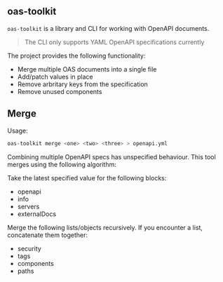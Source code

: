 ## oas-toolkit

`oas-toolkit` is a library and CLI for working with OpenAPI documents.

> The CLI only supports YAML OpenAPI specifications currently

The project provides the following functionality:

- Merge multiple OAS documents into a single file
- Add/patch values in place
- Remove arbritary keys from the specification
- Remove unused components

## Merge

Usage:

```bash
oas-toolkit merge <one> <two> <three> > openapi.yml
```

Combining multiple OpenAPI specs has unspecified behaviour. This tool merges using the following algorithm:

Take the latest specified value for the following blocks:

- openapi
- info
- servers
- externalDocs

Merge the following lists/objects recursively. If you encounter a list, concatenate them together:

- security
- tags
- components
- paths
